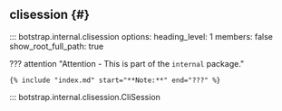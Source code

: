 ## clisession {#}

<!-- prettier-ignore -->
::: botstrap.internal.clisession
    options:
      heading_level: 1
      members: false
      show_root_full_path: true

??? attention "Attention - This is part of the `internal` package."

    {% include "index.md" start="**Note:**" end="???" %}

::: botstrap.internal.clisession.CliSession

<link rel="stylesheet" href="../stylesheets/clisession.css" />
<link rel="stylesheet" href="../../stylesheets/code-navigation.css" />
